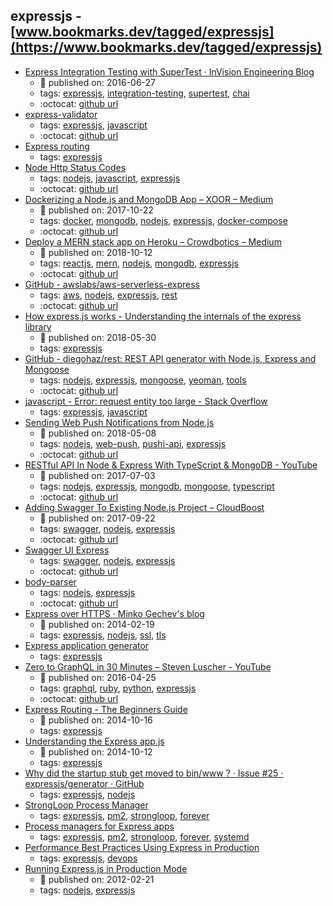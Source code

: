 expressjs - [www.bookmarks.dev/tagged/expressjs](https://www.bookmarks.dev/tagged/expressjs)
---
* [Express Integration Testing with SuperTest · InVision Engineering Blog](https://engineering.invisionapp.com/post/express-integration-testing-supertest/)
    * :calendar: published on: 2016-06-27
    * tags: [expressjs](../tagged/expressjs.md), [integration-testing](../tagged/integration-testing.md), [supertest](../tagged/supertest.md), [chai](../tagged/chai.md)
    * :octocat: [github url](https://github.com/joshmatz/supertest-example)
* [express-validator](https://express-validator.github.io)
    * tags: [expressjs](../tagged/expressjs.md), [javascript](../tagged/javascript.md)
    * :octocat: [github url](https://github.com/express-validator/express-validator)
* [Express routing](https://expressjs.com/en/guide/routing.html)
    * tags: [expressjs](../tagged/expressjs.md)
* [Node Http Status Codes](https://github.com/prettymuchbryce/node-http-status)
    * tags: [nodejs](../tagged/nodejs.md), [javascript](../tagged/javascript.md), [expressjs](../tagged/expressjs.md)
    * :octocat: [github url](https://github.com/prettymuchbryce/node-http-status)
* [Dockerizing a Node.js and MongoDB App – XOOR – Medium](https://medium.com/@xoor/dockerizing-a-node-js-and-mongodb-app-f9d80fdb280e)
    * :calendar: published on: 2017-10-22
    * tags: [docker](../tagged/docker.md), [mongodb](../tagged/mongodb.md), [nodejs](../tagged/nodejs.md), [expressjs](../tagged/expressjs.md), [docker-compose](../tagged/docker-compose.md)
    * :octocat: [github url](https://github.com/mpayetta/express-node-docker)
* [Deploy a MERN stack app on Heroku – Crowdbotics – Medium](https://medium.com/crowdbotics/deploy-a-mern-stack-app-on-heroku-b0c255744a70)
    * :calendar: published on: 2018-10-12
    * tags: [reactjs](../tagged/reactjs.md), [mern](../tagged/mern.md), [nodejs](../tagged/nodejs.md), [mongodb](../tagged/mongodb.md), [expressjs](../tagged/expressjs.md)
    * :octocat: [github url](https://github.com/amandeepmittal/deploy-mern-on-heroku)
* [GitHub - awslabs/aws-serverless-express](https://github.com/awslabs/aws-serverless-express)
    * tags: [aws](../tagged/aws.md), [nodejs](../tagged/nodejs.md), [expressjs](../tagged/expressjs.md), [rest](../tagged/rest.md)
    * :octocat: [github url](https://github.com/awslabs/aws-serverless-express)
* [How express.js works - Understanding the internals of the express library](https://www.sohamkamani.com/blog/2018/05/30/understanding-how-expressjs-works/)
    * :calendar: published on: 2018-05-30
    * tags: [expressjs](../tagged/expressjs.md)
* [GitHub - diegohaz/rest: REST API generator with Node.js, Express and Mongoose](https://github.com/diegohaz/rest)
    * tags: [nodejs](../tagged/nodejs.md), [expressjs](../tagged/expressjs.md), [mongoose](../tagged/mongoose.md), [yeoman](../tagged/yeoman.md), [tools](../tagged/tools.md)
    * :octocat: [github url](https://github.com/diegohaz/rest)
* [javascript - Error: request entity too large - Stack Overflow](https://stackoverflow.com/questions/19917401/error-request-entity-too-large)
    * tags: [expressjs](../tagged/expressjs.md), [javascript](../tagged/javascript.md)
* [Sending Web Push Notifications from Node.js](https://thecodebarbarian.com/sending-web-push-notifications-from-node-js.html)
    * :calendar: published on: 2018-05-08
    * tags: [nodejs](../tagged/nodejs.md), [web-push](../tagged/web-push.md), [pushi-api](../tagged/pushi-api.md), [expressjs](../tagged/expressjs.md)
    * :octocat: [github url](https://github.com/vkarpov15/web-push-demo)
* [RESTful API In Node & Express With TypeScript & MongoDB - YouTube](https://www.youtube.com/watch?v=XqbBv1i9Yhc)
    * :calendar: published on: 2017-07-03
    * tags: [nodejs](../tagged/nodejs.md), [expressjs](../tagged/expressjs.md), [mongodb](../tagged/mongodb.md), [mongoose](../tagged/mongoose.md), [typescript](../tagged/typescript.md)
    * :octocat: [github url](https://github.com/iamclaytonray/tes)
* [Adding Swagger To Existing Node.js Project – CloudBoost](https://blog.cloudboost.io/adding-swagger-to-existing-node-js-project-92a6624b855b)
    * :calendar: published on: 2017-09-22
    * tags: [swagger](../tagged/swagger.md), [nodejs](../tagged/nodejs.md), [expressjs](../tagged/expressjs.md)
    * :octocat: [github url](https://github.com/GenFirst/swagger-to-existing-nodejs-project)
* [Swagger UI Express](https://www.npmjs.com/package/swagger-ui-express)
    * tags: [swagger](../tagged/swagger.md), [nodejs](../tagged/nodejs.md), [expressjs](../tagged/expressjs.md)
    * :octocat: [github url](https://github.com/scottie1984/swagger-ui-express)
* [body-parser](https://www.npmjs.com/package/body-parser)
    * tags: [nodejs](../tagged/nodejs.md), [expressjs](../tagged/expressjs.md)
    * :octocat: [github url](https://github.com/expressjs/body-parser)
* [Express over HTTPS · Minko Gechev's blog](http://blog.mgechev.com/2014/02/19/create-https-tls-ssl-application-with-express-nodejs/)
    * :calendar: published on: 2014-02-19
    * tags: [expressjs](../tagged/expressjs.md), [nodejs](../tagged/nodejs.md), [ssl](../tagged/ssl.md), [tls](../tagged/tls.md)
* [Express application generator](https://expressjs.com/en/starter/generator.html)
    * tags: [expressjs](../tagged/expressjs.md)
* [Zero to GraphQL in 30 Minutes – Steven Luscher - YouTube](https://www.youtube.com/watch?v=UBGzsb2UkeY)
    * :calendar: published on: 2016-04-25
    * tags: [graphql](../tagged/graphql.md), [ruby](../tagged/ruby.md), [python](../tagged/python.md), [expressjs](../tagged/expressjs.md)
    * :octocat: [github url](https://github.com/steveluscher/zero-to-graphql)
* [Express Routing - The Beginners Guide](http://jilles.me/express-routing-the-beginners-guide/)
    * :calendar: published on: 2014-10-16
    * tags: [expressjs](../tagged/expressjs.md)
* [Understanding the Express app.js](http://jilles.me/getting-the-express-app-js/)
    * :calendar: published on: 2014-10-12
    * tags: [expressjs](../tagged/expressjs.md)
* [Why did the startup stub get moved to bin/www ? · Issue #25 · expressjs/generator · GitHub](https://github.com/expressjs/generator/issues/25)
    * tags: [expressjs](../tagged/expressjs.md), [nodejs](../tagged/nodejs.md)
* [StrongLoop Process Manager](http://strong-pm.io/compare/)
    * tags: [expressjs](../tagged/expressjs.md), [pm2](../tagged/pm2.md), [strongloop](../tagged/strongloop.md), [forever](../tagged/forever.md)
* [Process managers for Express apps](https://expressjs.com/en/advanced/pm.html)
    * tags: [expressjs](../tagged/expressjs.md), [pm2](../tagged/pm2.md), [strongloop](../tagged/strongloop.md), [forever](../tagged/forever.md), [systemd](../tagged/systemd.md)
* [Performance Best Practices Using Express in Production](https://expressjs.com/en/advanced/best-practice-performance.html)
    * tags: [expressjs](../tagged/expressjs.md), [devops](../tagged/devops.md)
* [Running Express.js in Production Mode](http://www.hacksparrow.com/running-express-js-in-production-mode.html)
    * :calendar: published on: 2012-02-21
    * tags: [nodejs](../tagged/nodejs.md), [expressjs](../tagged/expressjs.md)

